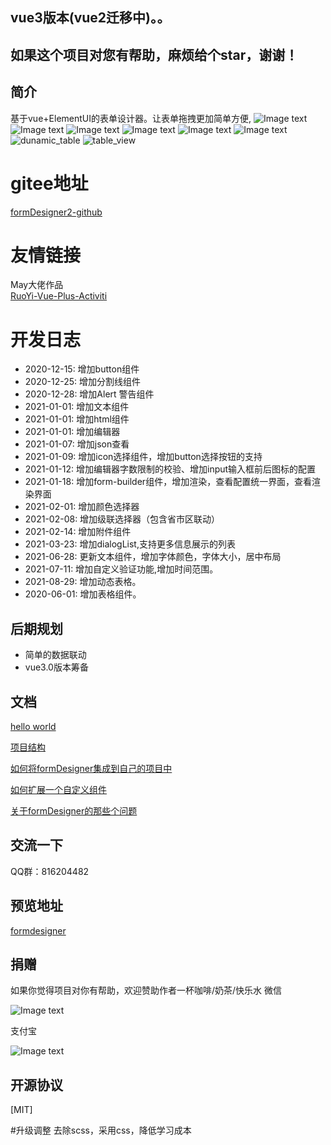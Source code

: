 ## vue3版本(vue2迁移中)。。
## 如果这个项目对您有帮助，麻烦给个star，谢谢！
## 简介
基于vue+ElementUI的表单设计器。让表单拖拽更加简单方便,
![Image text](https://gitee.com/wurong19870715/formDesigner/raw/master/public/img/designer.png)
![Image text](https://gitee.com/wurong19870715/formDesigner/raw/master/public/img/preview.png)
![Image text](https://gitee.com/wurong19870715/formDesigner/raw/master/public/img/edit-form.png)
![Image text](https://gitee.com/wurong19870715/formDesigner/raw/master/public/img/config-json.png)
![Image text](https://gitee.com/wurong19870715/formDesigner/raw/master/public/img/val-json.png)
![Image text](https://gitee.com/wurong19870715/formDesigner/raw/master/public/img/dialogList.png)
![dunamic_table](https://gitee.com/wurong19870715/formDesigner/raw/master/public/img/dynamic_table.png)
![table_view](https://gitee.com/wurong19870715/formDesigner/raw/master/public/img/tableview.png)

# gitee地址
[formDesigner2-github](https://github.com/wison-wu/formDesigner)

# 友情链接

May大佬作品<br/>
[RuoYi-Vue-Plus-Activiti](https://gitee.com/sgs98/RuoYi-Vue-Plus-Activiti)

# 开发日志
- 2020-12-15: 增加button组件
- 2020-12-25: 增加分割线组件
- 2020-12-28: 增加Alert 警告组件
- 2021-01-01: 增加文本组件
- 2021-01-01: 增加html组件
- 2021-01-01: 增加编辑器
- 2021-01-07: 增加json查看
- 2021-01-09: 增加icon选择组件，增加button选择按钮的支持
- 2021-01-12: 增加编辑器字数限制的校验、增加input输入框前后图标的配置
- 2021-01-18: 增加form-builder组件，增加渲染，查看配置统一界面，查看渲染界面
- 2021-02-01: 增加颜色选择器
- 2021-02-08: 增加级联选择器（包含省市区联动）
- 2021-02-14: 增加附件组件
- 2021-03-23: 增加dialogList,支持更多信息展示的列表
- 2021-06-28: 更新文本组件，增加字体颜色，字体大小，居中布局
- 2021-07-11: 增加自定义验证功能,增加时间范围。
- 2021-08-29: 增加动态表格。
- 2020-06-01: 增加表格组件。

## 后期规划
- 简单的数据联动
- vue3.0版本筹备

## 文档
[hello world](https://my.oschina.net/wison/blog/5276173)

[项目结构](https://my.oschina.net/wison/blog/5276165)

[如何将formDesigner集成到自己的项目中](https://my.oschina.net/wison/blog/5540167)

[如何扩展一个自定义组件](https://my.oschina.net/wison/blog/5276172)

[关于formDesigner的那些个问题](https://my.oschina.net/wison/blog/5551474)

## 交流一下

QQ群：816204482

## 预览地址
[formdesigner](http://wurong19870715.gitee.io/formdesigner)




## 捐赠
如果你觉得项目对你有帮助，欢迎赞助作者一杯咖啡/奶茶/快乐水
微信

![Image text](https://gitee.com/wurong19870715/formDesigner/raw/master/public/img/weixin.png )

支付宝

![Image text](https://gitee.com/wurong19870715/formDesigner/raw/master/public/img/zhifubao.png)



## 开源协议
[MIT]


#升级调整
去除scss，采用css，降低学习成本

